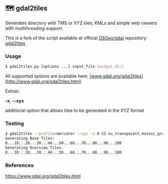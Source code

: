 ## 🗺️ gdal2tiles

Generates directory with TMS or XYZ tiles, KMLs and simple web viewers with multithreading support.

This is a fork of the script available at official [OSGeo/gdal](https://github.com/OSGeo/gdal) repository: [gdal2tiles](https://github.com/OSGeo/gdal/blob/trunk/gdal/swig/python/scripts/gdal2tiles.py)

### **Usage**
    
```bash
$ gdal2tiles.py [options ...] input_file [output_dir]
```

All supported options are available here: [www.gdal.org/gdal2tiles](http://www.gdal.org/gdal2tiles.html)

Extras:

**-x**, **--xyz**

additional option that allows tiles to be generated in the XYZ format

### **Testing**
```bash
$ gdal2tiles --profile=mercator --xyz -z 8-22 nu_transparent_mosaic_group1.tif xyz-tiles -c gistnu -a 0
Generating Base Tiles:
0...10...20...30...40...50...60...70...80...90...100
Generating Overview Tiles:
0...10...20...30...40...50...60...70...80...90...100
```
### **References**
https://www.gdal.org/gdal2tiles.html
